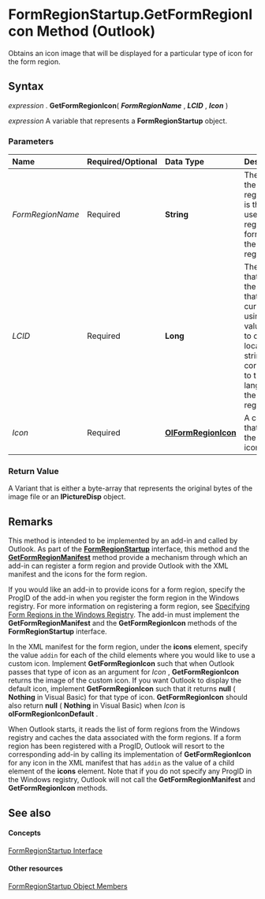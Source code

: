 
# FormRegionStartup.GetFormRegionIcon Method (Outlook)

Obtains an icon image that will be displayed for a particular type of icon for the form region.


## Syntax

 _expression_ . **GetFormRegionIcon**( **_FormRegionName_** , **_LCID_** , **_Icon_** )

 _expression_ A variable that represents a **FormRegionStartup** object.


### Parameters



|**Name**|**Required/Optional**|**Data Type**|**Description**|
|:-----|:-----|:-----|:-----|
| _FormRegionName_|Required| **String**|The name of the form region which is the name used when registering the form region in the Windows registry.|
| _LCID_|Required| **Long**|The locale ID that identifies the language that Outlook is currently using. This value is used to obtain the localization strings corresponding to this language for the form region.|
| _Icon_|Required| **[OlFormRegionIcon](22a9e2aa-e264-8392-b1ad-a2ab995b6440.md)**|A constant that identifies the type of icon.|

### Return Value

A Variant that is either a byte-array that represents the original bytes of the image file or an  **IPictureDisp** object.


## Remarks

This method is intended to be implemented by an add-in and called by Outlook. As part of the  **[FormRegionStartup](948ea6b7-2962-57e7-618d-fa0977b65651.md)** interface, this method and the **[GetFormRegionManifest](de752c6f-423a-ee2f-aa7e-d1107cf406a2.md)** method provide a mechanism through which an add-in can register a form region and provide Outlook with the XML manifest and the icons for the form region.

If you would like an add-in to provide icons for a form region, specify the ProgID of the add-in when you register the form region in the Windows registry. For more information on registering a form region, see [Specifying Form Regions in the Windows Registry](http://msdn.microsoft.com/library/0de3fcb1-b357-8300-c943-9a5a788d4976%28Office.15%29.aspx). The add-in must implement the  **GetFormRegionManifest** and the **GetFormRegionIcon** methods of the **FormRegionStartup** interface.

In the XML manifest for the form region, under the  **icons** element, specify the value `addin` for each of the child elements where you would like to use a custom icon. Implement **GetFormRegionIcon** such that when Outlook passes that type of icon as an argument for _Icon_ , **GetFormRegionIcon** returns the image of the custom icon. If you want Outlook to display the default icon, implement **GetFormRegionIcon** such that it returns **null** ( **Nothing** in Visual Basic) for that type of icon. **GetFormRegionIcon** should also return **null** ( **Nothing** in Visual Basic) when _Icon_ is **olFormRegionIconDefault** .

 When Outlook starts, it reads the list of form regions from the Windows registry and caches the data associated with the form regions. If a form region has been registered with a ProgID, Outlook will resort to the corresponding add-in by calling its implementation of **GetFormRegionIcon** for any icon in the XML manifest that has `addin` as the value of a child element of the **icons** element. Note that if you do not specify any ProgID in the Windows registry, Outlook will not call the **GetFormRegionManifest** and **GetFormRegionIcon** methods.


## See also


#### Concepts


[FormRegionStartup Interface](948ea6b7-2962-57e7-618d-fa0977b65651.md)
#### Other resources


[FormRegionStartup Object Members](c45b60b8-5d7e-d84b-a60e-ffcb54c25569.md)
